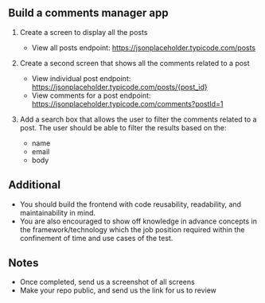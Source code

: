## Build a comments manager app

1. Create a screen to display all the posts
    - View all posts endpoint: https://jsonplaceholder.typicode.com/posts

2. Create a second screen that shows all the comments related to a post
    - View individual post endpoint: https://jsonplaceholder.typicode.com/posts/{post_id}
    - View comments for a post endpoint: https://jsonplaceholder.typicode.com/comments?postId=1

3. Add a search box that allows the user to filter the comments related to a post. The user should be able to filter the results based on the: 
    - name 
    - email 
    - body 

## Additional

- You should build the frontend with code reusability, readability, and maintainability in mind.
- You are also encouraged to show off knowledge in advance concepts in the framework/technology which the job position required within the confinement of time and use cases of the test. 


## Notes

- Once completed, send us a screenshot of all screens
- Make your repo public, and send us the link for us to review
